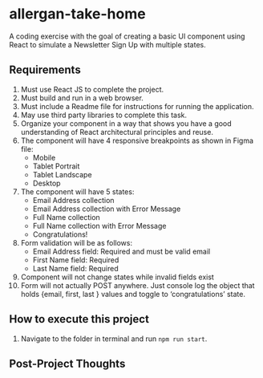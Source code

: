 # allergan-take-home
A coding exercise with the goal of creating a basic UI component using React to simulate a Newsletter Sign Up with multiple states.

## Requirements
1. Must use React JS to complete the project.
2. Must build and run in a web browser.
3. Must include a Readme file for instructions for running the application.
4. May use third party libraries to complete this task.
5. Organize your component in a way that shows you have a good understanding of React architectural principles and reuse.
6. The component will have 4 responsive breakpoints as shown in Figma file:
    * Mobile
    * Tablet Portrait
    * Tablet Landscape
    * Desktop
7. The component will have 5 states:
    * Email Address collection
    * Email Address collection with Error Message
    * Full Name collection
    * Full Name collection with Error Message
    * Congratulations!
8. Form validation will be as follows:
    * Email Address field: Required and must be valid email
    * First Name field: Required
    * Last Name field: Required
9. Component will not change states while invalid fields exist
10. Form will not actually POST anywhere. Just console log the object that holds {email, first, last } values and toggle to ‘congratulations’ state.

## How to execute this project
1. Navigate to the folder in terminal and run `npm run start`.

## Post-Project Thoughts
